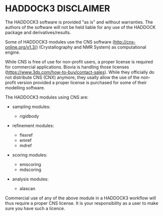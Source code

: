 # HADDOCK3 DISCLAIMER

The HADDOCK3 software is provided "as is" and without warranties.
The authors of the software will not be held liable for any use of the HADDOCK package and derivatives/results. 

Some of HADDOCK3 modules use the CNS software (<http://cns-online.org/v1.3/>) (Crystallography and NMR System) 
as computational engine.

While CNS is free of use for non-profit users, a proper license is required for commercial applications. 
Biovia is handling those licenses (<https://www.3ds.com/how-to-buy/contact-sales>). 
While they officially do not distribute CNS (CNX) anymore, they usally allow the use of the non-profit version 
provided a proper license is purchased for some of their modelling software.

The HADDOCK3 modules using CNS are:

- sampling modules:
  - rigidbody

- refinement modules:
  - flexref
  - emref
  - mdref
	
- scoring modules:
  - emscoring
  - mdscoring
	
- analysis modules:
  - alascan

Commercial use of any of the above module in a HADDOCK3 workflow will thus require a proper CNS license.
It is your responsibility as a user to make sure you have such a licence.

